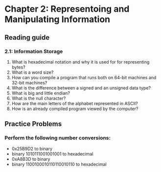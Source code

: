 # Chapter 2: Representoing and Manipulating Information
## Reading guide
### 2.1: Information Storage
1. What is hexadecimal notation and why it is used for for representing bytes?
2. What is a word size?
3. How can you compile a program that runs both on 64-bit machines and 32-bit machines?
4. What is the difference between a signed and an unsigned data type?
5. What is big and little endian?
6. What is the null character?
7. How are the main letters of the alphabet represented in ASCII?
8. How is an already compiled program viewed by the computer?

## Practice Problems
### Perform the following number conversions:
- 0x25B9D2 to binary
- binary 1010111001001001 to hexadecimal
- 0xA8B3D to binary
- binary 1100100010110110010110 to hexadecimal
